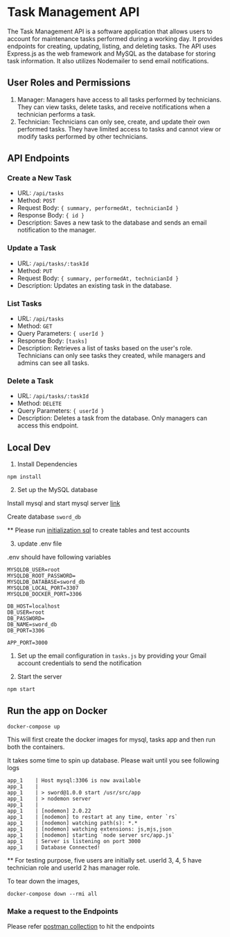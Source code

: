 # Task Management API

The Task Management API is a software application that allows users to account for maintenance tasks performed during a working day. It provides endpoints for creating, updating, listing, and deleting tasks. The API uses Express.js as the web framework and MySQL as the database for storing task information. It also utilizes Nodemailer to send email notifications.

## User Roles and Permissions

1. Manager: Managers have access to all tasks performed by technicians. They can view tasks, delete tasks, and receive notifications when a technician performs a task.
2. Technician: Technicians can only see, create, and update their own performed tasks. They have limited access to tasks and cannot view or modify tasks performed by other technicians.

## API Endpoints

### Create a New Task

- URL: `/api/tasks`
- Method: `POST`
- Request Body: `{ summary, performedAt, technicianId }`
- Response Body: `{ id }`
- Description: Saves a new task to the database and sends an email notification to the manager.

### Update a Task

- URL: `/api/tasks/:taskId`
- Method: `PUT`
- Request Body: `{ summary, performedAt, technicianId }`
- Description: Updates an existing task in the database.

### List Tasks

- URL: `/api/tasks`
- Method: `GET`
- Query Parameters: `{ userId }`
- Response Body: `[tasks]`
- Description: Retrieves a list of tasks based on the user's role. Technicians can only see tasks they created, while managers and admins can see all tasks.

### Delete a Task

- URL: `/api/tasks/:taskId`
- Method: `DELETE`
- Query Parameters: `{ userId }`
- Description: Deletes a task from the database. Only managers can access this endpoint.

## Local Dev

1. Install Dependencies

```
npm install
```

2. Set up the MySQL database

Install mysql and start mysql server [link](https://dev.mysql.com/doc/refman/5.7/en/installing.html)

Create database `sword_db`

\*\* Please run [initialization sql](src/db/testdump.sql) to create tables and test accounts

3. update .env file

.env should have following variables

```
MYSQLDB_USER=root
MYSQLDB_ROOT_PASSWORD=
MYSQLDB_DATABASE=sword_db
MYSQLDB_LOCAL_PORT=3307
MYSQLDB_DOCKER_PORT=3306

DB_HOST=localhost
DB_USER=root
DB_PASSWORD=
DB_NAME=sword_db
DB_PORT=3306

APP_PORT=3000
```

1. Set up the email configuration in `tasks.js` by providing your Gmail account credentials to send the notification

2. Start the server

```
npm start
```

## Run the app on Docker

```
docker-compose up
```

This will first create the docker images for mysql, tasks app and then run both the containers.

It takes some time to spin up database. Please wait until you see following logs

```
app_1    | Host mysql:3306 is now available
app_1    |
app_1    | > sword@1.0.0 start /usr/src/app
app_1    | > nodemon server
app_1    |
app_1    | [nodemon] 2.0.22
app_1    | [nodemon] to restart at any time, enter `rs`
app_1    | [nodemon] watching path(s): *.*
app_1    | [nodemon] watching extensions: js,mjs,json
app_1    | [nodemon] starting `node server src/app.js`
app_1    | Server is listening on port 3000
app_1    | Database Connected!
```

\*\* For testing purpose, five users are initially set.
userId 3, 4, 5 have technician role and userId 2 has manager role.

To tear down the images,

```
docker-compose down --rmi all
```

### Make a request to the Endpoints

Please refer [postman collection](sword-tasks.postman_collection.json) to hit the endpoints
